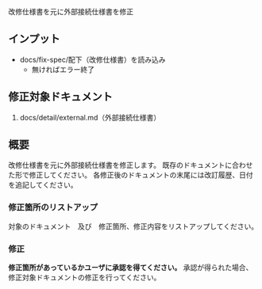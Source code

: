 改修仕様書を元に外部接続仕様書を修正

## インプット
- docs/fix-spec/配下（改修仕様書）を読み込み
    - 無ければエラー終了

## 修正対象ドキュメント
1. docs/detail/external.md（外部接続仕様書）

## 概要
改修仕様書を元に外部接続仕様書を修正します。
既存のドキュメントに合わせた形で修正してください。
各修正後のドキュメントの末尾には改訂履歴、日付を追記してください。


### 修正箇所のリストアップ
対象のドキュメント　及び　修正箇所、修正内容をリストアップしてください。

### 修正
**修正箇所があっているかユーザに承認を得てください。**
承認が得られた場合、修正対象ドキュメントの修正を行ってください。